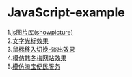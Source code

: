 JavaScript-example<br>
=====
1.<a href="https://iampork.github.io/JavaScript-example/showPicture/showpic.html">js图片库(showpicture)</a><br/>
2.<a href="https://iampork.github.io/JavaScript-example/文字打印光标闪闪/index.html">文字光标效果</a><br/>
3.<a href="https://iampork.github.io/JavaScript-example/鼠标移入切换-淡出效果/index.html">鼠标移入切换-淡出效果</a><br/>
4.<a href="https://iampork.github.io/JavaScript-example/模仿韩冬梅网站效果/index.html">模仿韩冬梅网站效果</a><br/>
5.<a href="https://iampork.github.io/JavaScript-example/模仿淘宝便民服务/index.html">模仿淘宝便民服务</a><br/>
